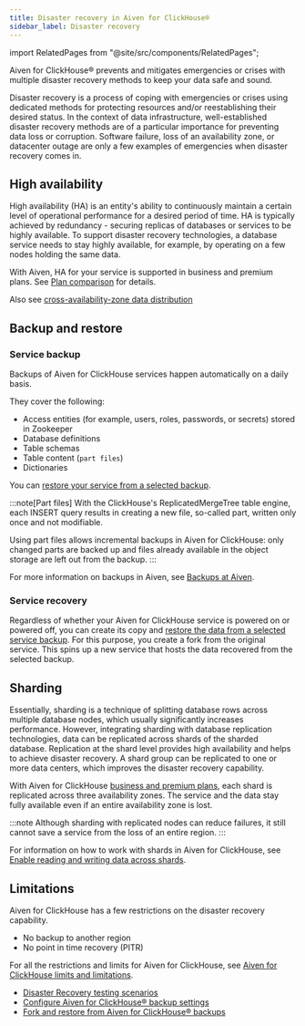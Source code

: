 ```yaml
---
title: Disaster recovery in Aiven for ClickHouse®
sidebar_label: Disaster recovery
---
```


import RelatedPages from "@site/src/components/RelatedPages";

Aiven for ClickHouse® prevents and mitigates emergencies or crises with multiple disaster recovery methods to keep your data safe and sound.

Disaster recovery is a process of coping with emergencies or crises using dedicated methods
for protecting resources and/or reestablishing their desired status. In the context of data
infrastructure, well-established disaster recovery methods are of a particular importance
for preventing data loss or corruption. Software failure, loss of an availability zone,
or datacenter outage are only a few examples of emergencies when disaster recovery comes in.

## High availability

High availability (HA) is an entity's ability to continuously maintain
a certain level of operational performance for a desired period of time.
HA is typically achieved by redundancy - securing replicas of databases
or services to be highly available. To support disaster recovery
technologies, a database service needs to stay highly available, for
example, by operating on a few nodes holding the same data.

With Aiven, HA for your service is supported in business and premium
plans. See [Plan
comparison](https://aiven.io/pricing?tab=plan-comparison&product=clickhouse)
for details.

Also see [cross-availability-zone data distribution](/docs/platform/concepts/availability-zones#cross-zone-data-distro)

## Backup and restore

### Service backup

Backups of Aiven for ClickHouse services happen automatically on a daily
basis.

They cover the following:

-   Access entities (for example, users, roles, passwords, or secrets)
    stored in Zookeeper
-   Database definitions
-   Table schemas
-   Table content (`part files`)
-   Dictionaries

You can
[restore your service from a selected backup](/docs/products/clickhouse/howto/restore-backup).

:::note[Part files]
With the ClickHouse's ReplicatedMergeTree table engine, each INSERT
query results in creating a new file, so-called part, written only once
and not modifiable.

Using part files allows incremental backups in Aiven for ClickHouse:
only changed parts are backed up and files already available in the
object storage are left out from the backup.
:::

For more information on backups in Aiven, see
[Backups at Aiven](/docs/platform/concepts/service_backups).

### Service recovery

Regardless of whether your Aiven for ClickHouse service is powered on or powered off, you
can create its copy and
[restore the data from a selected service backup](/docs/products/clickhouse/howto/restore-backup).
For this purpose, you create a fork from the original service. This spins up a new service
that hosts the data recovered from the selected backup.

## Sharding

Essentially, sharding is a technique of splitting database rows across
multiple database nodes, which usually significantly increases
performance. However, integrating sharding with database replication
technologies, data can be replicated across shards of the sharded
database. Replication at the shard level provides high availability and
helps to achieve disaster recovery. A shard group can be replicated to
one or more data centers, which improves the disaster recovery
capability.

With Aiven for ClickHouse [business and premium
plans](https://aiven.io/pricing?tab=plan-comparison&product=clickhouse),
each shard is replicated across three availability zones. The service
and the data stay fully available even if an entire availability zone is
lost.

:::note
Although sharding with replicated nodes can reduce failures, it still
cannot save a service from the loss of an entire region.
:::

For information on how to work with shards in Aiven for ClickHouse, see
[Enable reading and writing data across shards](/docs/products/clickhouse/howto/use-shards-with-distributed-table).

## Limitations

Aiven for ClickHouse has a few restrictions on the disaster recovery
capability.

-   No backup to another region
-   No point in time recovery (PITR)

For all the restrictions and limits for Aiven for ClickHouse, see
[Aiven for ClickHouse limits and limitations](/docs/products/clickhouse/reference/limitations).

<RelatedPages/>

- [Disaster Recovery testing scenarios](/docs/platform/concepts/disaster-recovery-test-scenarios)
- [Configure Aiven for ClickHouse® backup settings](/docs/products/clickhouse/howto/configure-backup)
- [Fork and restore from Aiven for ClickHouse® backups](/docs/products/clickhouse/howto/restore-backup)
